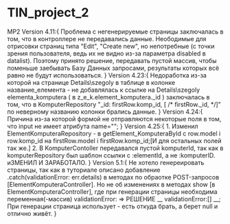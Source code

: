 # TIN_project_2
MP2
Version 4.11:{
	Проблема с негенерируемые страницы заключалась в том, что в контроллере не передавались данные. Неободимые для отрисовки страниц типа "Edit", "Create new", 
	но непотребные (с точки зрения пользователя, ведь их не видно из-за параметра disabled в datalist).
	Поэтому принято решение, передавать пустой массив, чтобы поменьше заебывать  Базу Данных запросами, результаты которых всё равно не будут использоваться.
}
Version 4.23:{
	Недоработка из-за которой на странице Details\szegoly в таблице в колонке название_елемента - не добавлялась к ссылке на Details\szegoly elementa_komputera
	( в z_e_k.element_komputera._id ) заключалась в том, что в KomputerRepository  "_id: firstRow.komp_id, [ /*  firstRow._id, */]" по неверному названию колонки брались 
	данные. 
}
Version 4.24:{
	Причина из-за которой формой не отправляются некоторые поля в том, что input не имеет атрибута name="";
}
Version 4.25:{
	1. Изменил ElementKomputeraRepository - в getElement_KomputeraById с row.model i row.komp_id на firstRow.model i firstRow.komp_id;[И для остальных полей так же.]
	2. B KomputerContoller передавался пустой komputerId, так как в komputerRepository был шаблон ссылки с :elementId, а не :komputerID. иЗМЕНИЛ И ЗАРАБОТАЛО.
}
Version 5.1:{
	Не хотело генереировать страницы, так как в туториале описано добавление .catch(validationError: err.details) в методах по обраотке POST-запросов [ElementKomputeraController].
	Но не об изменениях в методах show [в ElementKomputeraController], где при генерации страницы необходима переменная(-массив) validationError: => РЕШЕНИЕ __ validationError:[] __;
	При генерации страница использует - есть откуда брать, а берет null и отлично живёт.
}
